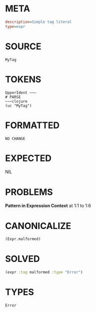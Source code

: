 # META
~~~ini
description=Simple tag literal
type=expr
~~~
# SOURCE
~~~roc
MyTag
~~~
# TOKENS
~~~text
UpperIdent ~~~
# PARSE
~~~clojure
(uc "MyTag")
~~~
# FORMATTED
~~~roc
NO CHANGE
~~~
# EXPECTED
NIL
# PROBLEMS
**Pattern in Expression Context**
at 1:1 to 1:6

# CANONICALIZE
~~~clojure
(Expr.malformed)
~~~
# SOLVED
~~~clojure
(expr :tag malformed :type "Error")
~~~
# TYPES
~~~roc
Error
~~~
